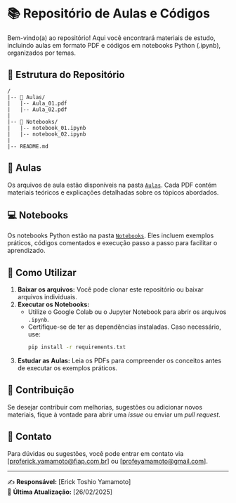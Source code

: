 # 📚 Repositório de Aulas e Códigos

Bem-vindo(a) ao repositório! Aqui você encontrará materiais de estudo, incluindo aulas em formato PDF e códigos em notebooks Python (.ipynb), organizados por temas.

## 📂 Estrutura do Repositório

```
/
|-- 📄 Aulas/
|   |-- Aula_01.pdf
|   |-- Aula_02.pdf
|
|-- 📂 Notebooks/
|   |-- notebook_01.ipynb
|   |-- notebook_02.ipynb
|
|-- README.md
```

## 📘 Aulas
Os arquivos de aula estão disponíveis na pasta [`Aulas`](Aulas/). Cada PDF contém materiais teóricos e explicações detalhadas sobre os tópicos abordados.

## 💻 Notebooks
Os notebooks Python estão na pasta [`Notebooks`](Notebooks/). Eles incluem exemplos práticos, códigos comentados e execução passo a passo para facilitar o aprendizado.

## 🚀 Como Utilizar
1. **Baixar os arquivos:** Você pode clonar este repositório ou baixar arquivos individuais.
2. **Executar os Notebooks:**
   - Utilize o Google Colab ou o Jupyter Notebook para abrir os arquivos `.ipynb`.
   - Certifique-se de ter as dependências instaladas. Caso necessário, use:
     ```bash
     pip install -r requirements.txt
     ```
3. **Estudar as Aulas:** Leia os PDFs para compreender os conceitos antes de executar os exemplos práticos.

## 📢 Contribuição
Se desejar contribuir com melhorias, sugestões ou adicionar novos materiais, fique à vontade para abrir uma *issue* ou enviar um *pull request*.

## 📩 Contato
Para dúvidas ou sugestões, você pode entrar em contato via [proferick.yamamoto@fiap.com.br] ou [profeyamamoto@gmail.com].

---
✍️ **Responsável:** [Erick Toshio Yamamoto]  
📅 **Última Atualização:** [26/02/2025]

